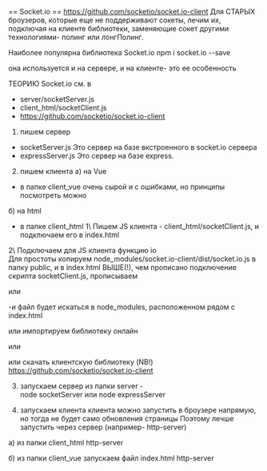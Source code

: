 ==  Socket.io ==
https://github.com/socketio/socket.io-client
Для СТАРЫХ броузеров, которые еще не поддерживают сокеты, лечим их, подключая на клиенте библиотеки,
заменяющие сокет другими технологиями- полинг или лонгПолинг.

Наиболее популярна библиотека Socket.io
npm i  socket.io --save

она используется и на сервере, и на клиенте- это ее особенность

ТЕОРИЮ Socket.io см. в 
- server/socketServer.js
- client_html/socketClient.js
- https://github.com/socketio/socket.io-client

1. пишем сервер 
- socketServer.js Это сервер на базе вкстроенного в socket.io сервера
- expressServer.js Это сервер на базе express.

2. пишем клиента
а) на Vue
- в папке client_vue
очень сырой и с ошибками, но принципы посмотреть можно

б) на html
- в папке client_html
1\ Пишем JS клиента - client_html/socketClient.js, 
и подключаем его в index.html
<script src="socketClient.js"></script>

2\ Подключаем для JS клиента функцию io        
Для простоты копируем node_modules/socket.io-client/dist/socket.io.js в папку public,
и в index.html ВЫШЕ(!), чем прописано подключение скрипта socketClient.js, прописываем
<script src="socket.io.js"></script>

или
<script src="/socket.io/socket.io.js"></script>
-и файл будет искаться в node_modules, расположенном рядом с index.html

или импортируем библиотеку онлайн
<script src="https://cdnjs.cloudflare.com/ajax/libs/socket.io/1.4.4/socket.io.min.js"></script>
или
<script src="https://cdnjs.cloudflare.com/ajax/libs/socket.io/2.2.0/socket.io.js"></script>

или скачать клиентскую библиотеку (NB!)
https://github.com/socketio/socket.io-client
      
      
3. запускаем сервер из папки server -  
node socketServer
или
node expressServer

4. запускаем клиента 
клиента можно запустить в броузере напрямую, но тогда не будет само обновления страницы
Поэтому лечше запустить через сервер (например- http-server)

а) из папки client_html
http-server

б) из папки client_vue
запускаем файл index.html
http-server




